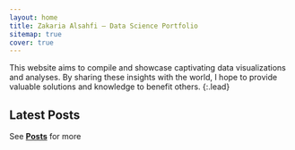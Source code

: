 ```yaml
---
layout: home
title: Zakaria Alsahfi – Data Science Portfolio
sitemap: true
cover: true
---
```


This website aims to compile and showcase captivating data visualizations and analyses. 
By sharing these insights with the world, I hope to provide valuable solutions and knowledge to benefit others.
{:.lead}


## Latest Posts

<!--posts-->


See **[Posts](/posts/)** for more
